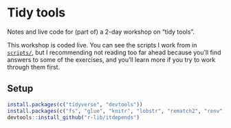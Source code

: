
<!-- README.md is generated from README.Rmd. Please edit that file -->

# Tidy tools

<!-- badges: start -->

<!-- badges: end -->

Notes and live code for (part of) a 2-day workshop on “tidy tools”.

This workshop is coded live. You can see the scripts I work from in
[`scripts/`](scripts/), but I recommending not reading too far ahead
because you’ll find answers to some of the exercises, and you’ll learn
more if you try to work through them first.

## Setup

``` r
install.packages(c("tidyverse", "devtools"))
install.packages(c("fs", "glue", "knitr", "lobstr", "rematch2", "renv", "sloop", "vctrs"))
devtools::install_github("r-lib/itdepends")
```
